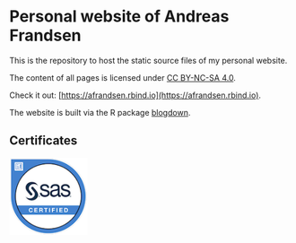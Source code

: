 # Personal website of Andreas Frandsen

This is the repository to host the static source files of my personal website.

The content of all pages is licensed under [CC BY-NC-SA 4.0](https://creativecommons.org/licenses/by-nc-sa/4.0/).

Check it out: [https://afrandsen.rbind.io](https://afrandsen.rbind.io).

The website is built via the R package [blogdown](https://github.com/rstudio/blogdown).

## Certificates

<a href='https://www.credly.com/badges/9c3ab9bb-48bd-4e74-a270-1553e327f46a/public_url'><img src='static/images/sas-certified-specialist-base-programming-using-sas-9-4.png' align="left" height="138.5" title="SAS Certified Specialist: Base Programming Using SAS 9.4" /></a>
